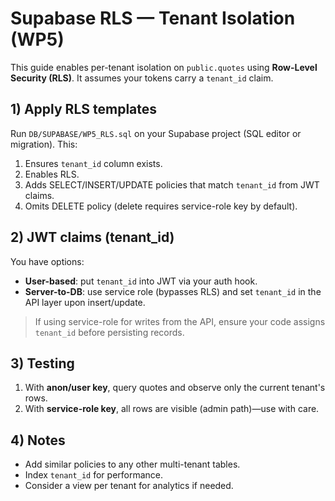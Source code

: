 # Supabase RLS — Tenant Isolation (WP5)

This guide enables per-tenant isolation on `public.quotes` using **Row-Level Security (RLS)**. It assumes your tokens carry a `tenant_id` claim.

## 1) Apply RLS templates
Run `DB/SUPABASE/WP5_RLS.sql` on your Supabase project (SQL editor or migration). This:
1. Ensures `tenant_id` column exists.
2. Enables RLS.
3. Adds SELECT/INSERT/UPDATE policies that match `tenant_id` from JWT claims.
4. Omits DELETE policy (delete requires service-role key by default).

## 2) JWT claims (tenant_id)
You have options:
- **User-based**: put `tenant_id` into JWT via your auth hook.
- **Server-to-DB**: use service role (bypasses RLS) and set `tenant_id` in the API layer upon insert/update.

> If using service-role for writes from the API, ensure your code assigns `tenant_id` before persisting records.

## 3) Testing
1. With **anon/user key**, query quotes and observe only the current tenant's rows.
2. With **service-role key**, all rows are visible (admin path)—use with care.

## 4) Notes
- Add similar policies to any other multi-tenant tables.
- Index `tenant_id` for performance.
- Consider a view per tenant for analytics if needed.